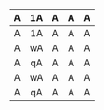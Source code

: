 |A|1A|A|A|A|
|:---:|:---:|:---:|:---:|:---:|
|A|1A|A|A|A|
|A|wA|A|A|A|
|A|qA|A|A|A|
|A|wA|A|A|A|
|A|qA|A|A|A|
